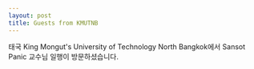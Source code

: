 ```yaml
---
layout: post
title: Guests from KMUTNB
---
```


태국 King Mongut's University of Technology North Bangkok에서 Sansot Panic 교수님 일행이 방문하셨습니다.
